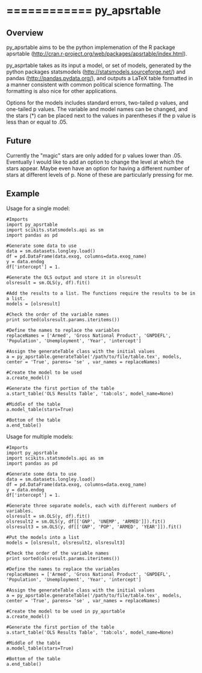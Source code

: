 ============
py_apsrtable
============

Overview
--------

py_apsrtable aims to be the python implemenation of the R package apsrtable
(http://cran.r-project.org/web/packages/apsrtable/index.html).

py_asprtable takes as its input a model, or set of models, generated by the python packages statsmodels
(http://statsmodels.sourceforge.net/) and pandas (http://pandas.pydata.org/), and
outputs a LaTeX table formatted in a manner consistent with common political science
formatting. The formatting is also nice for other applications. 

Options for the models includes standard errors, two-tailed p values, and one-tailed p values. The variable and model names can be changed, and the stars (*) can be placed next to the values in parentheses if the p value is less than or equal to .05. 

Future
------

Currently the "magic" stars are only added for p values lower than .05. Eventually I would like to add an option to change the level at which the stars appear.
Maybe even have an option for having a different number of stars at different levels of p. None of these are particularly pressing for me. 


Example
-------

Usage for a single model:
    
    #Imports
    import py_apsrtable
    import scikits.statsmodels.api as sm
    import pandas as pd

    #Generate some data to use
    data = sm.datasets.longley.load()
    df = pd.DataFrame(data.exog, columns=data.exog_name)
    y = data.endog
    df['intercept'] = 1.

    #Generate the OLS output and store it in olsresult
    olsresult = sm.OLS(y, df).fit()

    #Add the results to a list. The functions require the results to be in a list.
    models = [olsresult]

    #Check the order of the variable names
    print sorted(olsresult.params.iteritems())

    #Define the names to replace the variables
    replaceNames = ['Armed', 'Gross National Product', 'GNPDEFL', 'Population', 'Unemployment', 'Year', 'intercept']

    #Assign the generateTable class with the initial values
    a = py_apsrtable.generateTable('/path/to/file/table.tex', models, center = 'True', parens= 'se' , var_names = replaceNames)

    #Create the model to be used
    a.create_model()

    #Generate the first portion of the table
    a.start_table('OLS Results Table', 'tab:ols', model_name=None)

    #Middle of the table
    a.model_table(stars=True)

    #Bottom of the table
    a.end_table()

Usage for multiple models:

    #Imports
    import py_apsrtable
    import scikits.statsmodels.api as sm
    import pandas as pd

    #Generate some data to use
    data = sm.datasets.longley.load()
    df = pd.DataFrame(data.exog, columns=data.exog_name)
    y = data.endog
    df['intercept'] = 1.

    #Generate three separate models, each with different numbers of variables. 
    olsresult = sm.OLS(y, df).fit()
    olsresult2 = sm.OLS(y, df[['GNP', 'UNEMP', 'ARMED']]).fit()
    olsresult3 = sm.OLS(y, df[['GNP', 'POP', 'ARMED', 'YEAR']]).fit()

    #Put the models into a list
    models = [olsresult, olsresult2, olsresult3]

    #Check the order of the variable names
    print sorted(olsresult.params.iteritems())

    #Define the names to replace the variables
    replaceNames = ['Armed', 'Gross National Product', 'GNPDEFL', 'Population', 'Unemployment', 'Year', 'intercept']

    #Assign the generateTable class with the initial values
    a = py_apsrtable.generateTable('/path/to/file/table.tex', models, center = 'True', parens= 'se' , var_names = replaceNames)

    #Create the model to be used in py_apsrtable
    a.create_model()

    #Generate the first portion of the table
    a.start_table('OLS Results Table', 'tab:ols', model_name=None)

    #Middle of the table
    a.model_table(stars=True)

    #Bottom of the table
    a.end_table()



